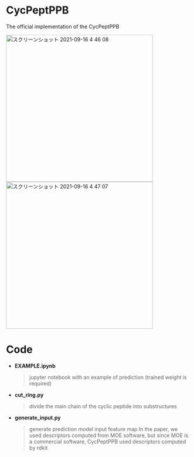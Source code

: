 # CycPeptPPB

The official implementation of the CycPeptPPB

<img width="400" alt="スクリーンショット 2021-09-16 4 46 08" src="https://user-images.githubusercontent.com/44156441/133499447-01b83422-20f2-4ce3-846c-2577f7ce5d47.png">
<img width="400" alt="スクリーンショット 2021-09-16 4 47 07" src="https://user-images.githubusercontent.com/44156441/133499567-7307e375-0f48-42ac-b9af-740c30bc1748.png">


# Code
- **EXAMPLE.ipynb** 
  > jupyter notebook with an example of prediction (trained weight is required)
- **cut_ring.py** 
  > divide the main chain of the cyclic peptide into substructures
- **generate_input.py** 
  > generate prediction model input feature map
  > In the paper, we used descriptors computed from MOE software, but since MOE is a commercial software, CycPeptPPB used descriptors computed by rdkit
